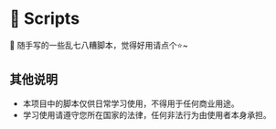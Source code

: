 # 📖 Scripts

🤪 随手写的一些乱七八糟脚本，觉得好用请点个⭐~

## 其他说明

- 本项目中的脚本仅供日常学习使用，不得用于任何商业用途。
- 学习使用请遵守您所在国家的法律，任何非法行为由使用者本身承担。

